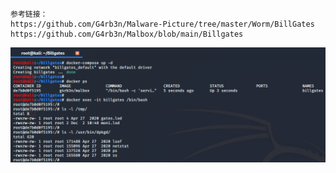 ```
参考链接：
https://github.com/G4rb3n/Malware-Picture/tree/master/Worm/BillGates
https://github.com/G4rb3n/Malbox/blob/main/Billgates
```

![效果图](https://github.com/G4rb3n/Malbox/blob/main/Billgates/1809/billgates.png)